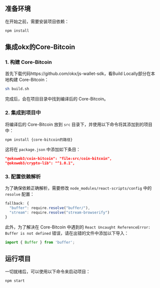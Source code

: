 
## 准备环境

在开始之前，需要安装项目依赖：

```bash
npm install
```

## 集成okx的Core-Bitcoin

### 1. 构建 Core-Bitcoin

首先下载代码https://github.com/okx/js-wallet-sdk，看Build Locally部分在本地构建 Core-Bitcoin：

```bash
sh build.sh
```

完成后，会在项目目录中找到编译后的 Core-Bitcoin。

### 2. 集成到项目中

将编译后的 Core-Bitcoin 放到 `src` 目录下，并使用以下命令将其添加到的项目中：

```bash
npm install {core-bitcoin的路径}
```

这将在 `package.json` 中添加如下条目：

```json
"@okxweb3/coin-bitcoin": "file:src/coin-bitcoin",
"@okxweb3/crypto-lib": "^1.0.1",
```

### 3. 配置依赖解析

为了确保依赖正确解析，需要修改 `node_modules/react-scripts/config` 中的 `resolve` 配置：

```javascript
fallback: {
  "buffer": require.resolve("buffer/"),
  "stream": require.resolve("stream-browserify")
}
```

此外，为了解决在 Core-Bitcoin 中遇到的 `React Uncaught ReferenceError: Buffer is not defined` 错误，请在出错的文件中添加以下导入：

```javascript
import { Buffer } from 'buffer';
```

## 运行项目

一切就绪后，可以使用以下命令来启动项目：

```bash
npm start
```
